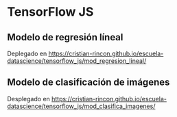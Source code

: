 # TensorFlow JS


## Modelo de regresión líneal

Deplegado en https://cristian-rincon.github.io/escuela-datascience/tensorflow_js/mod_regresion_lineal/

## Modelo de clasificación de imágenes

Desplegado en https://cristian-rincon.github.io/escuela-datascience/tensorflow_js/mod_clasifica_imagenes/
